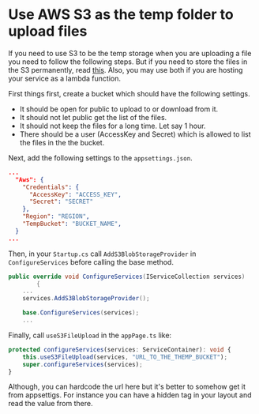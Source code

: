 ﻿# Use AWS S3 as the temp folder to upload files

If you need to use S3 to be the temp storage when you are uploading a file you need to follow the following steps. But if you need to store the files in the S3 permanently, read [this](../Entities/Blob.md). Also, you may use both if you are hosting your service as a lambda function.

First things first, create a bucket which should have the following settings.
- It should be open for public to upload to or download from it.
- It should not let public get the list of the files.
- It should not keep the files for a long time. Let say 1 hour.
- There should be a user (AccessKey and Secret) which is allowed to list the files in the the bucket.

Next, add the following settings to the `appsettings.json`.
```json
...
  "Aws": {
    "Credentials": {
      "AccessKey": "ACCESS_KEY",
      "Secret": "SECRET"
    },
    "Region": "REGION",
    "TempBucket": "BUCKET_NAME",
  }
...
```
Then, in your `Startup.cs` call `AddS3BlobStorageProvider` in `ConfigureServices` before calling the base method.
```csharp
public override void ConfigureServices(IServiceCollection services)
        {
    ...
    services.AddS3BlobStorageProvider();

    base.ConfigureServices(services);
    ...
```

Finally, call `useS3FileUpload` in the `appPage.ts` like:
```ts
protected configureServices(services: ServiceContainer): void {
    this.useS3FileUpload(services, "URL_TO_THE_THEMP_BUCKET");
    super.configureServices(services);
}
```
Although, you can hardcode the url here but it's better to somehow get it from appsettigs. For instance you can have a hidden tag in your layout and read the value from there.